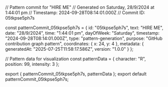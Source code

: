 // Pattern commit for "HIRE ME"
// Generated on Saturday, 28/9/2024 at 1:44:01 pm
// Timestamp: 2024-09-28T08:14:01.000Z
// Commit ID: 05tkpse5ph7s

const patternCommit_05tkpse5ph7s = {
  id: "05tkpse5ph7s",
  text: "HIRE ME",
  date: "28/9/2024",
  time: "1:44:01 pm",
  dayOfWeek: "Saturday",
  timestamp: "2024-09-28T08:14:01.000Z",
  type: "pattern-generation",
  purpose: "GitHub contribution graph pattern",
  coordinates: {
    x: 24,
    y: 4
  },
  metadata: {
    generatedAt: "2025-07-25T11:58:17.586Z",
    version: "1.0.0"
  }
};

// Pattern data for visualization
const patternData = {
  character: "R",
  position: 99,
  intensity: 3
};

export { patternCommit_05tkpse5ph7s, patternData };
export default patternCommit_05tkpse5ph7s;
